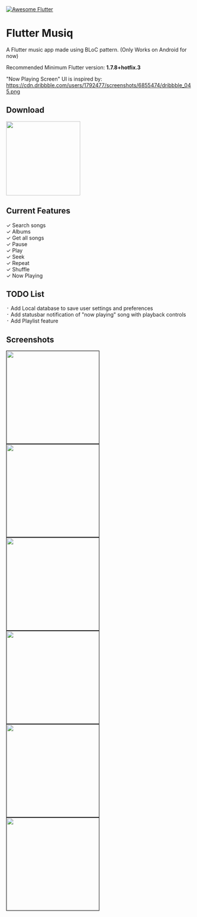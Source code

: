 <a href="https://github.com/Solido/awesome-flutter">
   <img alt="Awesome Flutter" src="https://img.shields.io/badge/Awesome-Flutter-blue.svg?longCache=true&style=flat-square" />
</a>

# Flutter Musiq

A Flutter music app made using BLoC pattern. (Only Works on Android for now)

Recommended Minimum Flutter version: <b>1.7.8+hotfix.3</b>

"Now Playing Screen" UI is inspired by: https://cdn.dribbble.com/users/1792477/screenshots/6855474/dribbble_045.png 

## Download

<kbd> [<img src="./play-logo.png" width="200" />](https://play.google.com/store/apps/details?id=com.ironlad.flutter_musiq&hl=en)</kbd> <br/>

## Current Features

✓ Search songs    <br/>
✓ Albums          <br/>
✓ Get all songs   <br/>
✓ Pause           <br/>
✓ Play            <br/>
✓ Seek            <br/>
✓ Repeat          <br/>
✓ Shuffle         <br/>
✓ Now Playing     <br/>

## TODO List

᛫ Add Local database to save user settings and preferences                  <br/>
᛫ Add statusbar notification of "now playing" song with playback controls   <br/>
᛫ Add Playlist feature                                                      <br/>

## Screenshots

<kbd> <img src="/pic-1.png" width="250" border="1" /></kbd> <kbd><img src="/pic-2.png" width="250" border="1" /></kbd> <kbd><img src="/pic-3.png" width="250" border="1" /></kbd><br/>
<kbd><img src="/pic-4.png" width="250" border="1" /></kbd> <kbd><img src="/pic-5.png" width="250" border="1" /></kbd> <kbd><img src="/pic-6.png" width="250" border="1" /></kbd>

